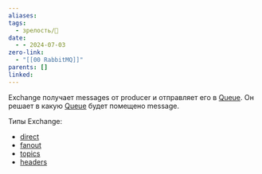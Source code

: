 ```yaml
---
aliases: 
tags:
  - зрелость/🌱
date:
  - - 2024-07-03
zero-link:
  - "[[00 RabbitMQ]]"
parents: []
linked: 
---
```

Exchange получает messages от producer и отправляет его в [Queue](Queue.md). Он решает в какую [Queue](Queue.md) будет помещено message.

Типы Exchange:
- [direct](Exchange%20Direct.md)
- [fanout](Exchange%20Fanout.md)
- [topics](Exchange%20Topics.md)
- [headers](Exchange%20Headers.md)